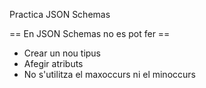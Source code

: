 Practica JSON Schemas

== En JSON Schemas no es pot fer ==

<ul>
  <li>Crear un nou tipus</li>
  <li>Afegir atributs</li>
  <li>No s'utilitza el maxoccurs ni el minoccurs</li>
</ul> 
